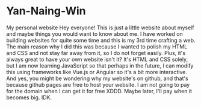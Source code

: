 # Yan-Naing-Win
My personal website
Hey everyone! This is just a little website about myself and maybe things you would want to know about me.
I have worked on building websites for quite some time and this is my 3rd time crafting a web. 
The main reason why I did this was because I wanted to polish my HTML and CSS and not stay far away from it, so I do not forget easily. Plus, it's always great to have your own website isn't it?
It's HTML and CSS solely, but I am now learning JavaScript so that perhaps in the future, I can modify this using frameworks like Vue.js or Angular so it's a bit more interactive.
And yes, you might be wondering why my website's on github, and that's because github pages are free to host your website. I am not going to pay for the domain when I can get it for free XDDD. 
Maybe later, I'll pay when it becomes big. IDK.
